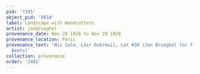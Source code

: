 ```yaml
---
pid: '7195'
object_pid: '9814'
label: Landscape with Woodcutters
artist: janbrueghel
provenance_date: Nov 28 1928 to Nov 29 1928
provenance_location: Paris
provenance_text: 'His Sale, Lair Dubreuil, Lot #30 (Jan Brueghel for ff. 1500 to Nicolaas
  Beets)'
collection: provenance
order: '2481'
---
```

